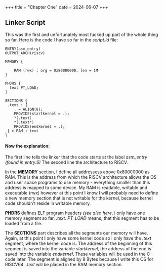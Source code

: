 +++
title = "Chapter One"
date = 2024-06-07
+++
 

## Linker Script

This was the first and unfortunately most fucked up part of the whole thing so far. Here is the code I have so far in the *script.ld* file:

```ld
ENTRY(asm_entry)
OUTPUT_ARCH(riscv)

MEMORY {

    RAM (rwx) : org = 0x80000000, len = 1M
}

PHDRS {
  text PT_LOAD;
}

SECTIONS {
 .text : {
    . = ALIGN(8);
    PROVIDE(startkernel = .);
    *(.text)
    *(.text*)
    PROVIDE(endkernel = .);
 } > RAM : text
}
```

#### Now the explanation:
The first line tells the linker that the code starts at the label *asm_entry (found in entry.S)*
The second line the architecture to RISCV.

In the **MEMORY** section, I define all addressess above 0x80000000 as RAM. This is the address from which the RISCV architecture allows the OS and user space programs to use memory - everything smaller than this address is mapped to some device. My RAM is readable, writable and executable (rwx) however at this point I know I will probably need to define a new memory section that is not writable for the kernel, because kernel code shouldn't reside in writable memory.

**PHDRS** defines ELF program headers *(see also [here](https://ftp.gnu.org/old-gnu/Manuals/ld-2.9.1/html_node/ld_23.html)*. I only have one memory segment so far, *.text*. *PT_LOAD* means, that this segment has to be loaded from a file.

The **SECTIONS** part describes all the segments our memory will have. Again, at this point I only have some kernel code so I only have the *.text* segment, where the kernel code is.  The address of the beginning of this segment is saved into the variable *startkernel*, the address of the end is saved into the variable *endkernel*. These variables will be used in the C-code later. The segment is aligned by 8 Bytes because I write this OS for RISCV64. *.text* will be placed in the RAM memory section.
